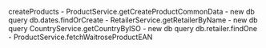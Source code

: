 createProducts
    - ProductService.getCreateProductCommonData
        - new db query db.dates.findOrCreate
        - RetailerService.getRetailerByName
            - new db query CountryService.getCountryByISO
            - new db query db.retailer.findOne
    - ProductService.fetchWaitroseProductEAN
    